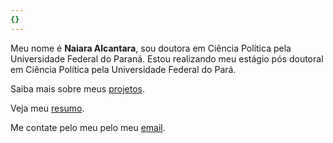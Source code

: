 ```yaml
---
{}
---
```


Meu nome é **Naiara Alcantara**, sou doutora em Ciência Política pela Universidade Federal do Paraná.
Estou realizando meu estágio pós doutoral em Ciência Política pela Universidade Federal do Pará.

Saiba mais sobre meus [projetos].

Veja meu [resumo]. 

Me contate pelo meu pelo meu [email].



[projetos]: /projetos
[resumo]: https://demo.nurlan.co/hugo-vitae/
[email]: nayara_sandy@hotmail.com
